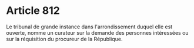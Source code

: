 # Article 812

Le tribunal de grande instance dans l'arrondissement duquel elle est ouverte, nomme un curateur sur la demande des personnes intéressées ou sur la réquisition du procureur de la République.

